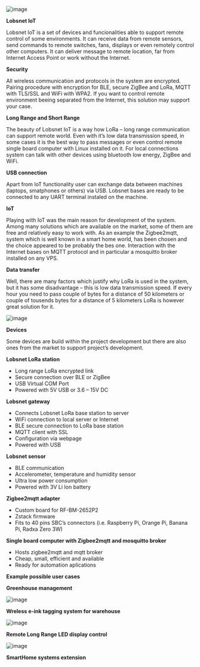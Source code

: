 ![image](https://github.com/user-attachments/assets/587d87a7-f1d8-4d0f-8e17-7bcaac384c6b)


**Lobsnet IoT**

Lobsnet IoT is a set of devices and funcionalities able to support remote control of some environments. It can receive data from remote sensors, send commands to remote switches, fans, displays or even remotely control other computers. It can deliver message to remote location, far from Internet Access Point or work without the Internet.

**Security**

All wireless communication and protocols in the system are encrypted. Pairing procedure with encryption for BLE, secure ZigBee and LoRa, MQTT with TLS/SSL and WiFi with WPA2. If you want to control remote environment beeing separated from the Internet, this solution may support your case.

**Long Range and Short Range**

The beauty of Lobsnet IoT is a way how LoRa – long range communication can support remote world. Even with it’s low data transmission speed, in some cases it is the best way to pass messages or even control remote single board computer with Linux installed on it. For local connections system can talk with other devices using bluetooth low energy, ZigBee and WiFi.

**USB connection**

Apart from IoT functionality user can exchange data between machines (laptops, smatphones or others) via USB. Lobsnet bases are ready to be connected to any UART terminal instaled on the machine.

**IoT**

Playing with IoT was the main reason for development of the system. Among many solutions which are available on the market, some of them are free and relatively easy to work with. As an example the Zigbee2mqtt, system which is well known in a smart home world, has been chosen and the choice appeared to be probably the bes one. Interaction with the Internet bases on MQTT protocol and in particular a mosquitto broker installed on any VPS.

**Data transfer**

Well, there are many factors which justify why LoRa is used in the system, but it has some disadvantage – this is low data transmission speed. If every hour you need to pass couple of bytes for a distance of 50 kilometers or couple of tousends bytes for a distance of 5 kilometers LoRa is however great solution for it.


![image](https://github.com/user-attachments/assets/ecca9f42-50f1-4b7e-96b2-21ea8c2d5a87)


**Devices**

Some devices are build within the project development but there are also ones from the market to support project’s development.

**Lobsnet LoRa station**

- Long range LoRa encrypted link
- Secure connection over BLE or ZigBee
- USB Virtual COM Port
- Powered with 5V USB or 3.6 – 15V DC

**Lobsnet gateway**

- Connects Lobsnet LoRa base station to server
- WiFi connection to local server or Internet
- BLE secure connection to LoRa base station
- MQTT client with SSL
- Configuration via webpage
- Powered with USB

**Lobsnet sensor**

- BLE communication
- Accelerometer, temperature and humidity sensor
- Ultra low power consumption
- Powered with 3V Li Ion battery

**Zigbee2mqtt adapter**

- Custom board for RF-BM-2652P2
- Zstack firmware
- Fits to 40 pins SBC’s connectors (i.e. Raspberry Pi, Orange Pi, Banana Pi, Radxa Zero 3W)

**Single board computer with Zigbee2mqtt and mosquitto broker**

- Hosts zigbee2mqtt and mqtt broker
- Cheap, small, efficient and available
- Ready for automation aplications

**Example possible user cases**


**Greenhouse management**

![image](https://github.com/user-attachments/assets/379e96a5-73bf-4bfa-9981-257f6417a8a9)


**Wreless e-ink tagging system for warehouse**

![image](https://github.com/user-attachments/assets/a836fbf7-0989-455a-9115-fed0d4399c50)

**Remote Long Range LED display control**

![image](https://github.com/user-attachments/assets/2e0dea77-4b23-4abb-bcd4-5de90c031a7d)

**SmartHome systems extension**


